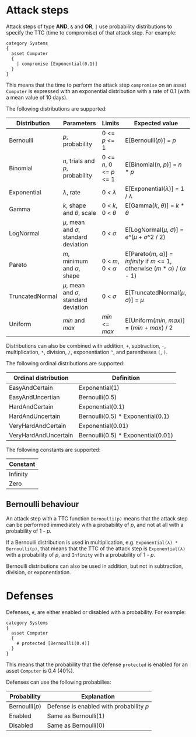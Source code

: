 # Attack steps

Attack steps of type **AND**, `&` and **OR**, `|` use probability distributions to specify the TTC (time to compromise) of that attack step. For example:

```
category Systems
{
  asset Computer
  {
    | compromise [Exponential(0.1)]
  }
}
```

This means that the time to perform the attack step `compromise` on an asset `Computer` is expressed with an exponential distribution with a rate of 0.1 (with a mean value of 10 days).

The following distributions are supported:

| Distribution | Parameters | Limits | Expected value |
| ------------ | ---------- | ------ | -------------- |
| Bernoulli | _p_, probability | 0 <= _p_ <= 1 | E[Bernoulli(_p_)] = _p_ |
| Binomial | _n_, trials and _p_, probability | 0 <= _n_, 0 <= _p_ <= 1 | E[Binomial(_n_, _p_)] = _n_ * _p_ |
| Exponential | _λ_, rate | 0 < _λ_ | E[Exponential(_λ_)] = 1 / _λ_ |
| Gamma | _k_, shape and _θ_, scale | 0 < _k_, 0 < _θ_ | E[Gamma(_k_, _θ_)] = _k_ * _θ_ |
| LogNormal | _μ_, mean and _σ_, standard deviation | 0 < _σ_ | E[LogNormal(_μ_, _σ_)] = _e_^(_μ_ + _σ_^2 / 2) |
| Pareto | _m_, minimum and _α_, shape | 0 < _m_, 0 < _α_ | E[Pareto(_m_, _α_)] = _infinity_ if _m_ <= 1, otherwise (_m_ * _α_) / (_α_ - 1) |
| TruncatedNormal | _μ_, mean and _σ_, standard deviation | 0 < _σ_ | E[TruncatedNormal(_μ_, _σ_)] = _μ_ |
| Uniform | _min_ and _max_ | _min_ <= _max_ | E[Uniform(_min_, _max_)] = (_min_ + _max_) / 2 |

Distributions can also be combined with addition, `+`, subtraction, `-`, multiplication, `*`, division, `/`, exponentiation `^`, and parentheses `(`, `)`.

The following ordinal distributions are supported:

| Ordinal distribution | Definition |
| -------------------- | ---------- |
| EasyAndCertain | Exponential(1) |
| EasyAndUncertian | Bernoulli(0.5) |
| HardAndCertain | Exponential(0.1) |
| HardAndUncertain | Bernoulli(0.5) * Exponential(0.1) |
| VeryHardAndCertain | Exponential(0.01) |
| VeryHardAndUncertain | Bernoulli(0.5) * Exponential(0.01) |

The following constants are supported:

| Constant |
| -------- |
| Infinity |
| Zero |

## Bernoulli behaviour

An attack step with a TTC function `Bernoulli(p)` means that the attack step can be performed immediately with a probability of _p_, and not at all with a probability of 1 - _p_.

If a Bernoulli distribution is used in multiplication, e.g. `Exponential(λ) * Bernoulli(p)`, that means that the TTC of the attack step is `Exponential(λ)` with a probability of _p_, and `Infinity` with a probability of 1 - _p_.

Bernoulli distributions can also be used in addition, but not in subtraction, division, or exponentiation.

# Defenses

Defenses, `#`, are either enabled or disabled with a probability. For example:

```
category Systems
{
  asset Computer
  {
    # protected [Bernoulli(0.4)]
  }
}
```

This means that the probability that the defense `protected` is enabled for an asset `Computer` is 0.4 (40%).

Defenses can use the following probabilies:

| Probability | Explanation |
| ----------- | ----------- |
| Bernoulli(_p_) | Defense is enabled with probability _p_ |
| Enabled | Same as Bernoulli(1) |
| Disabled | Same as Bernoulli(0) |